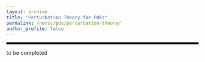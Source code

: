 ```yaml
---
layout: archive
title: "Perturbation Theory for PDEs"
permalink: /notes/pde/perturbation-theory/
author_profile: false
--- 
```

<hr style="border: 2px solid black;">
to be completed
